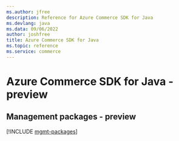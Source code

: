 ```yaml
---
ms.author: jfree
description: Reference for Azure Commerce SDK for Java
ms.devlang: java
ms.data: 09/06/2022
author: joshfree
title: Azure Commerce SDK for Java
ms.topic: reference
ms.service: commerce
---
```

# Azure Commerce SDK for Java - preview

## Management packages - preview
[!INCLUDE [mgmt-packages](commerce-mgmt-index.md)]
